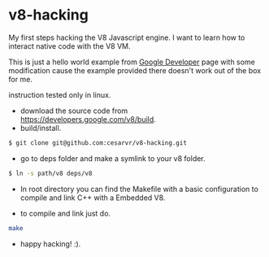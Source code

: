 # v8-hacking
My first steps hacking the V8 Javascript engine. I want to learn how to interact native code with the V8 VM.

This is just a hello world example from [Google Developer] page with some modification cause the example 
provided there doesn't work out of the box for me.

instruction tested only in linux.

 - download the source code from https://developers.google.com/v8/build. 
 - build/install.

```sh
$ git clone git@github.com:cesarvr/v8-hacking.git
```
 - go to deps folder and make a symlink to your v8 folder. 

```sh
$ ln -s path/v8 deps/v8
```
- In root directory you can find the Makefile with a basic configuration to compile and link C++ with a Embedded V8. 
  
- to compile and link just do. 
```sh
make
```

- happy hacking! :).
 

[Google Developer]: <https://cesarvr.github.io>
